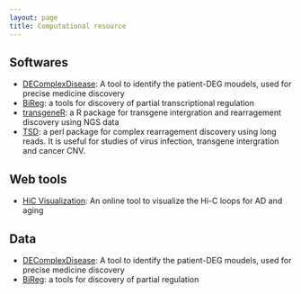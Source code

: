 ```yaml
---
layout: page
title: Computational resource
---
```


<a id="software"></a>

## Softwares

* [DEComplexDisease](http://www.github.com/menggf/DEComplexDisease): A tool to identify the patient-DEG moudels, used for precise medicine discovery 
* [BiReg](http://www.github.com/menggf/bireg): a tools for discovery of partial transcriptional regulation
* [transgeneR](http://www.github.com/menggf/transgeneR): a R package for transgene intergration and rearragement discovery using NGS data
* [TSD](http://www.github.com/menggf/tsd): a perl package for complex rearragement discovery using long reads. It is useful for studies of virus infection, transgene intergration and cancer CNV.

<a id="webtools"></a>

## Web tools

* [HiC Visualization](http://www.menglab.pub/hic): An online tool to visualize the Hi-C loops for AD and aging

<a id="data"></a>

## Data

* [DEComplexDisease](http://www.github.com/menggf/DEComplexDisease): A tool to identify the patient-DEG moudels, used for precise medicine discovery 
* [BiReg](http://www.github.com/menggf/bireg): a tools for discovery of partial regulation